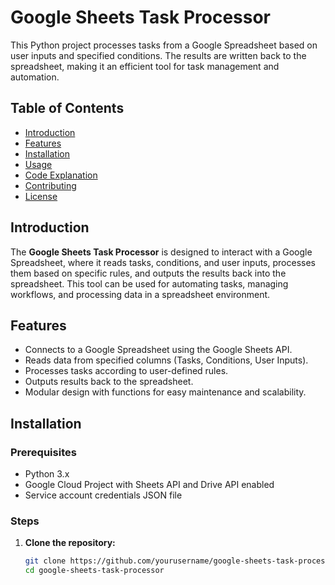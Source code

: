 # Google Sheets Task Processor

This Python project processes tasks from a Google Spreadsheet based on user inputs and specified conditions. The results are written back to the spreadsheet, making it an efficient tool for task management and automation.

## Table of Contents

- [Introduction](#introduction)
- [Features](#features)
- [Installation](#installation)
- [Usage](#usage)
- [Code Explanation](#code-explanation)
- [Contributing](#contributing)
- [License](#license)

## Introduction

The **Google Sheets Task Processor** is designed to interact with a Google Spreadsheet, where it reads tasks, conditions, and user inputs, processes them based on specific rules, and outputs the results back into the spreadsheet. This tool can be used for automating tasks, managing workflows, and processing data in a spreadsheet environment.

## Features

- Connects to a Google Spreadsheet using the Google Sheets API.
- Reads data from specified columns (Tasks, Conditions, User Inputs).
- Processes tasks according to user-defined rules.
- Outputs results back to the spreadsheet.
- Modular design with functions for easy maintenance and scalability.

## Installation

### Prerequisites

- Python 3.x
- Google Cloud Project with Sheets API and Drive API enabled
- Service account credentials JSON file

### Steps

1. **Clone the repository:**
   ```bash
   git clone https://github.com/yourusername/google-sheets-task-processor.git
   cd google-sheets-task-processor
